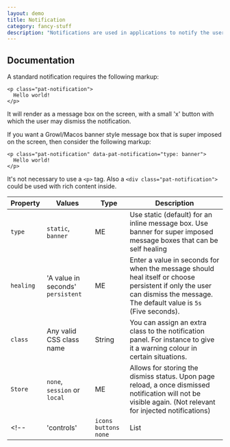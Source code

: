 ```yaml
---
layout: demo
title: Notification
category: fancy-stuff
description: "Notifications are used in applications to notify the user of status changes that happen within the application. Notifications could appear as inline messages, or projected (temporarily) as an overlay not he screen."
---
```


## Documentation
A standard notification requires the following markup:

    <p class="pat-notification">
      Hello world!
    </p>

It will render as a message box on the screen, with a small 'x' button with which the user may dismiss the notification.

If you want a Growl/Macos banner style message box that is super imposed on the screen, then consider the following markup:

    <p class="pat-notification" data-pat-notification="type: banner">
      Hello world!
    </p>
    
It's not necessary to use a `<p>` tag. Also a `<div class="pat-notification">` could be used with rich content inside. 

| Property | Values | Type | Description |
| -- | -- | -- | -- |
| `type` | `static`, `banner` | ME | Use static (default) for an inline message box. Use banner for super imposed message boxes that can be self healing |
| `healing` | 'A value in seconds' `persistent` | ME | Enter a value in seconds for when the message should heal itself or choose persistent if only the user can dismiss the message. The default value is `5s` (Five seconds). | 
| `class` | Any valid CSS class name | String | You can assign an extra class to the notification panel. For instance to give it a warning colour in certain situations. |
| `Store` | `none`, `session` or `local` | ME | Allows for storing the dismiss status. Upon page reload, a once dismissed notification will not be visible again. (Not relevant for injected notifications) |
<!--| 'controls' | `icons` `buttons` `none` | List | The value `icons` will display iconed controls. Typically styled in the top right corner of the message box. The value `buttons` will append buttons to the message markup. Both values can be used at the same time. When no value is used it defaults to `icons`. When only `buttons` is used, there will be only the appended buttons. |-->